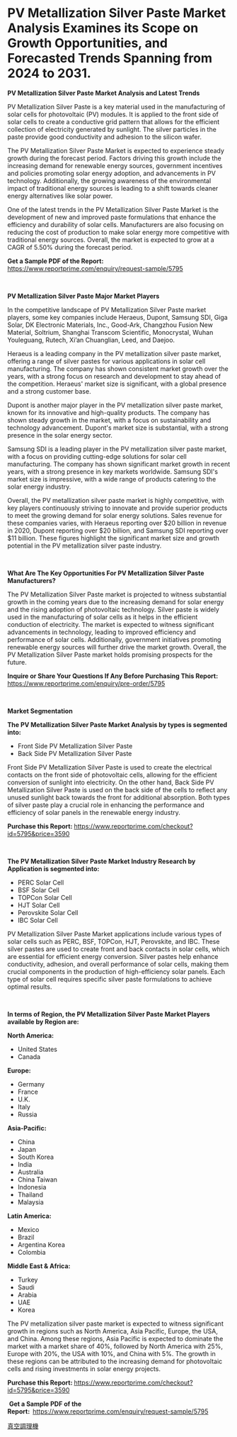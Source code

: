 <p><h1>PV Metallization Silver Paste Market Analysis Examines its Scope on Growth Opportunities, and Forecasted Trends Spanning from 2024 to 2031.</h1></p><p><strong>PV Metallization Silver Paste Market Analysis and Latest Trends</strong></p>
<p><p>PV Metallization Silver Paste is a key material used in the manufacturing of solar cells for photovoltaic (PV) modules. It is applied to the front side of solar cells to create a conductive grid pattern that allows for the efficient collection of electricity generated by sunlight. The silver particles in the paste provide good conductivity and adhesion to the silicon wafer.</p><p>The PV Metallization Silver Paste Market is expected to experience steady growth during the forecast period. Factors driving this growth include the increasing demand for renewable energy sources, government incentives and policies promoting solar energy adoption, and advancements in PV technology. Additionally, the growing awareness of the environmental impact of traditional energy sources is leading to a shift towards cleaner energy alternatives like solar power.</p><p>One of the latest trends in the PV Metallization Silver Paste Market is the development of new and improved paste formulations that enhance the efficiency and durability of solar cells. Manufacturers are also focusing on reducing the cost of production to make solar energy more competitive with traditional energy sources. Overall, the market is expected to grow at a CAGR of 5.50% during the forecast period.</p></p>
<p><strong>Get a Sample PDF of the Report:&nbsp;</strong> <a href="https://www.reportprime.com/enquiry/request-sample/5795">https://www.reportprime.com/enquiry/request-sample/5795</a></p>
<p>&nbsp;</p>
<p><strong>PV Metallization Silver Paste Major Market Players</strong></p>
<p><p>In the competitive landscape of PV Metallization Silver Paste market players, some key companies include Heraeus, Dupont, Samsung SDI, Giga Solar, DK Electronic Materials, Inc., Good-Ark, Changzhou Fusion New Material, Soltrium, Shanghai Transcom Scientific, Monocrystal, Wuhan Youleguang, Rutech, Xi’an Chuanglian, Leed, and Daejoo. </p><p>Heraeus is a leading company in the PV metallization silver paste market, offering a range of silver pastes for various applications in solar cell manufacturing. The company has shown consistent market growth over the years, with a strong focus on research and development to stay ahead of the competition. Heraeus' market size is significant, with a global presence and a strong customer base.</p><p>Dupont is another major player in the PV metallization silver paste market, known for its innovative and high-quality products. The company has shown steady growth in the market, with a focus on sustainability and technology advancement. Dupont's market size is substantial, with a strong presence in the solar energy sector.</p><p>Samsung SDI is a leading player in the PV metallization silver paste market, with a focus on providing cutting-edge solutions for solar cell manufacturing. The company has shown significant market growth in recent years, with a strong presence in key markets worldwide. Samsung SDI's market size is impressive, with a wide range of products catering to the solar energy industry.</p><p>Overall, the PV metallization silver paste market is highly competitive, with key players continuously striving to innovate and provide superior products to meet the growing demand for solar energy solutions. Sales revenue for these companies varies, with Heraeus reporting over $20 billion in revenue in 2020, Dupont reporting over $20 billion, and Samsung SDI reporting over $11 billion. These figures highlight the significant market size and growth potential in the PV metallization silver paste industry.</p></p>
<p>&nbsp;</p>
<p><strong>What Are The Key Opportunities For PV Metallization Silver Paste Manufacturers?</strong></p>
<p><p>The PV Metallization Silver Paste market is projected to witness substantial growth in the coming years due to the increasing demand for solar energy and the rising adoption of photovoltaic technology. Silver paste is widely used in the manufacturing of solar cells as it helps in the efficient conduction of electricity. The market is expected to witness significant advancements in technology, leading to improved efficiency and performance of solar cells. Additionally, government initiatives promoting renewable energy sources will further drive the market growth. Overall, the PV Metallization Silver Paste market holds promising prospects for the future.</p></p>
<p><strong>Inquire or Share Your Questions If Any Before Purchasing This Report:</strong> <a href="https://www.reportprime.com/enquiry/pre-order/5795">https://www.reportprime.com/enquiry/pre-order/5795</a></p>
<p>&nbsp;</p>
<p><strong>Market Segmentation</strong></p>
<p><strong>The PV Metallization Silver Paste Market Analysis by types is segmented into:</strong></p>
<p><ul><li>Front Side PV Metallization Silver Paste</li><li>Back Side PV Metallization Silver Paste</li></ul></p>
<p><p>Front Side PV Metallization Silver Paste is used to create the electrical contacts on the front side of photovoltaic cells, allowing for the efficient conversion of sunlight into electricity. On the other hand, Back Side PV Metallization Silver Paste is used on the back side of the cells to reflect any unused sunlight back towards the front for additional absorption. Both types of silver paste play a crucial role in enhancing the performance and efficiency of solar panels in the renewable energy industry.</p></p>
<p><strong>Purchase this Report:&nbsp;</strong><a href="https://www.reportprime.com/checkout?id=5795&price=3590">https://www.reportprime.com/checkout?id=5795&price=3590</a></p>
<p>&nbsp;</p>
<p><strong>The PV Metallization Silver Paste Market Industry Research by Application is segmented into:</strong></p>
<p><ul><li>PERC Solar Cell</li><li>BSF Solar Cell</li><li>TOPCon Solar Cell</li><li>HJT Solar Cell</li><li>Perovskite Solar Cell</li><li>IBC Solar Cell</li></ul></p>
<p><p>PV Metallization Silver Paste Market applications include various types of solar cells such as PERC, BSF, TOPCon, HJT, Perovskite, and IBC. These silver pastes are used to create front and back contacts in solar cells, which are essential for efficient energy conversion. Silver pastes help enhance conductivity, adhesion, and overall performance of solar cells, making them crucial components in the production of high-efficiency solar panels. Each type of solar cell requires specific silver paste formulations to achieve optimal results.</p></p>
<p>&nbsp;</p>
<p><strong>In terms of Region, the PV Metallization Silver Paste Market Players available by Region are:</strong></p>
<p>
    <p> <strong> North America: </strong>
        <ul>
            <li>United States</li>
            <li>Canada</li>
        </ul>
        </p> 
    <p> <strong> Europe: </strong>
        <ul>
            <li>Germany</li>
            <li>France</li>
            <li>U.K.</li>
            <li>Italy</li>
            <li>Russia</li>
        </ul>
        </p> 
    <p> <strong> Asia-Pacific: </strong>
        <ul>
            <li>China</li>
            <li>Japan</li>
            <li>South Korea</li>
            <li>India</li>
            <li>Australia</li>
            <li>China Taiwan</li>
            <li>Indonesia</li>
            <li>Thailand</li>
            <li>Malaysia</li>
        </ul>
        </p> 
    <p> <strong> Latin America: </strong>
        <ul>
            <li>Mexico</li>
            <li>Brazil</li>
            <li>Argentina Korea</li>
            <li>Colombia</li>
        </ul>
        </p> 
    <p> <strong> Middle East & Africa: </strong>
        <ul>
            <li>Turkey</li>
            <li>Saudi</li>
            <li>Arabia</li>
            <li>UAE</li>
            <li>Korea</li>
        </ul>
    </p>
    </p>
<p><p>The PV metallization silver paste market is expected to witness significant growth in regions such as North America, Asia Pacific, Europe, the USA, and China. Among these regions, Asia Pacific is expected to dominate the market with a market share of 40%, followed by North America with 25%, Europe with 20%, the USA with 10%, and China with 5%. The growth in these regions can be attributed to the increasing demand for photovoltaic cells and rising investments in solar energy projects.</p></p>
<p><strong>Purchase this Report: </strong><a href="https://www.reportprime.com/checkout?id=5795&price=3590">https://www.reportprime.com/checkout?id=5795&price=3590</a></p>
<p>&nbsp;<strong>Get a Sample PDF of the Report:&nbsp;&nbsp;</strong><a href="https://www.reportprime.com/enquiry/request-sample/5795">https://www.reportprime.com/enquiry/request-sample/5795</a></p>
<p><strong></strong></p>
<p><p><a href="https://github.com/lababdou/Market-Research-Report-List-3/blob/main/115299015902.md">真空調理機</a></p></p>